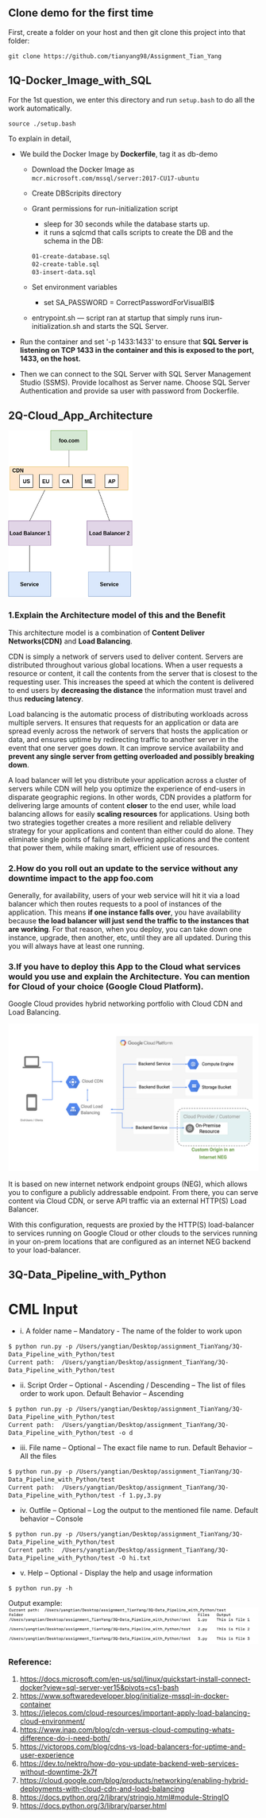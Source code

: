 ## Clone demo for the first time

First, create a folder on your host and then git clone this project into that folder:

```
git clone https://github.com/tianyang98/Assignment_Tian_Yang
```

## 1Q-Docker_Image_with_SQL

For the 1st question, we enter this directory and run `setup.bash` to do all the work automatically.

```
source ./setup.bash
```

To explain in detail, 
* We build the Docker Image by __Dockerfile__, tag it as db-demo
  * Download the Docker Image as `mcr.microsoft.com/mssql/server:2017-CU17-ubuntu`
  * Create DBScripits directory
  * Grant permissions for run-initialization script 
    * sleep for 30 seconds while the database starts up.
    * it runs a sqlcmd that calls scripts to create the DB and the schema in the DB: 
     ```
     01-create-database.sql
     02-create-table.sql
     03-insert-data.sql
     ```
  * Set environment variables
    * set SA_PASSWORD = CorrectPasswordForVisualBI$
    
  * entrypoint.sh — script ran at startup that simply runs irun-initialization.sh and starts the SQL Server.
  
* Run the container and set '-p 1433:1433' to ensure that __SQL Server is listening on TCP 1433 in the container and this is exposed to the port, 1433, on the host.__

* Then we can connect to the SQL Server with SQL Server Management Studio (SSMS). Provide localhost as Server name. Choose SQL Server Authentication and provide sa user with password from Dockerfile.

## 2Q-Cloud_App_Architecture

![Image_of_Q2](https://github.com/tianyang98/Assignment_Tian_Yang/blob/master/image_of_Q2.png)

### 1.Explain the Architecture model of this and the Benefit

This architecture model is a combination of __Content Deliver Networks(CDN)__ and __Load Balancing__. 

CDN is simply a network of servers used to deliver content. Servers are distributed throughout various global locations. When a user requests a resource or content,  it call the contents from the server that is closest to the requesting user. This increases the speed at which the content is delivered to end users by __decreasing the distance__ the information must travel and thus __reducing latency__.

Load balancing is the automatic process of distributing workloads across multiple servers. It ensures that requests for an application or data are spread evenly across the network of servers that hosts the application or data, and ensures uptime by redirecting traffic to another server in the event that one server goes down. It can improve service availability and __prevent any single server from getting overloaded and possibly breaking down__.

A load balancer will let you distribute your application across a cluster of servers while CDN will help you optimize the experience of end-users in disparate geographic regions. In other words, CDN provides a platform for delivering large amounts of content __closer__ to the end user, while load balancing allows for easily __scaling resources__ for applications. Using both two strategies together creates a more resilient and reliable delivery strategy for your applications and content than either could do alone. They eliminate single points of failure in delivering applications and the content that power them, while making smart, efficient use of resources.

### 2.How do you roll out an update to the service without any downtime impact to the app foo.com

Generally, for availability, users of your web service will hit it via a load balancer which then routes requests to a pool of instances of the application. This means __if one instance falls over__, you have availability because __the load balancer will just send the traffic to the instances that are working__. For that reason, when you deploy, you can take down one instance, upgrade, then another, etc, until they are all updated. During this you will always have at least one running.

### 3.If you have to deploy this App to the Cloud what services would you use and explain the Architecture. You can mention for Cloud of your choice (Google Cloud Platform).

Google Cloud provides hybrid networking portfolio with Cloud CDN and Load Balancing.

![Image_GCP](https://github.com/tianyang98/Assignment_Tian_Yang/blob/master/GCP_model.png)

It is based on new internet network endpoint groups (NEG), which allows you to configure a publicly addressable endpoint. From there, you can serve content via Cloud CDN, or serve API traffic via an external HTTP(S) Load Balancer.

With this configuration, requests are proxied by the HTTP(S) load-balancer to services running on Google Cloud or other clouds to the services running in your on-prem locations that are configured as an internet NEG backend to your load-balancer. 


## 3Q-Data_Pipeline_with_Python

# CML Input
* i.	A folder name – Mandatory - The name of the folder to work upon
```
$ python run.py -p /Users/yangtian/Desktop/assignment_TianYang/3Q-Data_Pipeline_with_Python/test
Current path:  /Users/yangtian/Desktop/assignment_TianYang/3Q-Data_Pipeline_with_Python/test
```

* ii.	Script Order – Optional - Ascending / Descending – The list of files order to work upon. Default Behavior – Ascending
```
$ python run.py -p /Users/yangtian/Desktop/assignment_TianYang/3Q-Data_Pipeline_with_Python/test
Current path:  /Users/yangtian/Desktop/assignment_TianYang/3Q-Data_Pipeline_with_Python/test -o d
```
* iii.	File name – Optional – The exact file name to run. Default Behavior – All the files
```
$ python run.py -p /Users/yangtian/Desktop/assignment_TianYang/3Q-Data_Pipeline_with_Python/test
Current path:  /Users/yangtian/Desktop/assignment_TianYang/3Q-Data_Pipeline_with_Python/test -f 1.py,3.py
```
* iv.	Outfile – Optional – Log the output to the mentioned file name. Default behavior – Console
```
$ python run.py -p /Users/yangtian/Desktop/assignment_TianYang/3Q-Data_Pipeline_with_Python/test
Current path:  /Users/yangtian/Desktop/assignment_TianYang/3Q-Data_Pipeline_with_Python/test -O hi.txt
```
* v.	Help – Optional  - Display the help and usage information
```
$ python run.py -h
```
Output example:
![output](https://github.com/tianyang98/Assignment_Tian_Yang/blob/master/output.png)

### Reference: 
 1. https://docs.microsoft.com/en-us/sql/linux/quickstart-install-connect-docker?view=sql-server-ver15&pivots=cs1-bash
 2. https://www.softwaredeveloper.blog/initialize-mssql-in-docker-container
 3. https://jelecos.com/cloud-resources/important-apply-load-balancing-cloud-environment/
 4. https://www.inap.com/blog/cdn-versus-cloud-computing-whats-difference-do-i-need-both/
 5. https://victorops.com/blog/cdns-vs-load-balancers-for-uptime-and-user-experience
 6. https://dev.to/nektro/how-do-you-update-backend-web-services-without-downtime-2k7f
 7. https://cloud.google.com/blog/products/networking/enabling-hybrid-deployments-with-cloud-cdn-and-load-balancing
 8. https://docs.python.org/2/library/stringio.html#module-StringIO
 9. https://docs.python.org/3/library/parser.html
 


